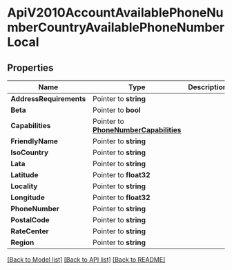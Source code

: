 # ApiV2010AccountAvailablePhoneNumberCountryAvailablePhoneNumberLocal

## Properties

Name | Type | Description | Notes
------------ | ------------- | ------------- | -------------
**AddressRequirements** | Pointer to **string** |  |
**Beta** | Pointer to **bool** |  |
**Capabilities** | Pointer to [**PhoneNumberCapabilities**](phone_number_capabilities.md) |  |
**FriendlyName** | Pointer to **string** |  |
**IsoCountry** | Pointer to **string** |  |
**Lata** | Pointer to **string** |  |
**Latitude** | Pointer to **float32** |  |
**Locality** | Pointer to **string** |  |
**Longitude** | Pointer to **float32** |  |
**PhoneNumber** | Pointer to **string** |  |
**PostalCode** | Pointer to **string** |  |
**RateCenter** | Pointer to **string** |  |
**Region** | Pointer to **string** |  |

[[Back to Model list]](../README.md#documentation-for-models) [[Back to API list]](../README.md#documentation-for-api-endpoints) [[Back to README]](../README.md)


